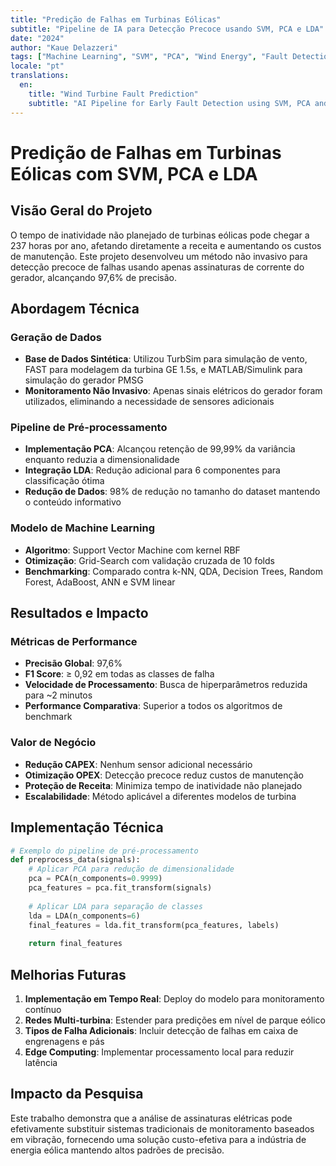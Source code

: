 ```yaml
---
title: "Predição de Falhas em Turbinas Eólicas"
subtitle: "Pipeline de IA para Detecção Precoce usando SVM, PCA e LDA"
date: "2024"
author: "Kaue Delazzeri"
tags: ["Machine Learning", "SVM", "PCA", "Wind Energy", "Fault Detection"]
locale: "pt"
translations:
  en:
    title: "Wind Turbine Fault Prediction"
    subtitle: "AI Pipeline for Early Fault Detection using SVM, PCA and LDA"
---
```


# Predição de Falhas em Turbinas Eólicas com SVM, PCA e LDA

## Visão Geral do Projeto

O tempo de inatividade não planejado de turbinas eólicas pode chegar a 237 horas por ano, afetando diretamente a receita e aumentando os custos de manutenção. Este projeto desenvolveu um método não invasivo para detecção precoce de falhas usando apenas assinaturas de corrente do gerador, alcançando 97,6% de precisão.

## Abordagem Técnica

### Geração de Dados
- **Base de Dados Sintética**: Utilizou TurbSim para simulação de vento, FAST para modelagem da turbina GE 1.5s, e MATLAB/Simulink para simulação do gerador PMSG
- **Monitoramento Não Invasivo**: Apenas sinais elétricos do gerador foram utilizados, eliminando a necessidade de sensores adicionais

### Pipeline de Pré-processamento
- **Implementação PCA**: Alcançou retenção de 99,99% da variância enquanto reduzia a dimensionalidade
- **Integração LDA**: Redução adicional para 6 componentes para classificação ótima
- **Redução de Dados**: 98% de redução no tamanho do dataset mantendo o conteúdo informativo

### Modelo de Machine Learning
- **Algoritmo**: Support Vector Machine com kernel RBF
- **Otimização**: Grid-Search com validação cruzada de 10 folds
- **Benchmarking**: Comparado contra k-NN, QDA, Decision Trees, Random Forest, AdaBoost, ANN e SVM linear

## Resultados e Impacto

### Métricas de Performance
- **Precisão Global**: 97,6%
- **F1 Score**: ≥ 0,92 em todas as classes de falha
- **Velocidade de Processamento**: Busca de hiperparâmetros reduzida para ~2 minutos
- **Performance Comparativa**: Superior a todos os algoritmos de benchmark

### Valor de Negócio
- **Redução CAPEX**: Nenhum sensor adicional necessário
- **Otimização OPEX**: Detecção precoce reduz custos de manutenção
- **Proteção de Receita**: Minimiza tempo de inatividade não planejado
- **Escalabilidade**: Método aplicável a diferentes modelos de turbina

## Implementação Técnica

```python
# Exemplo do pipeline de pré-processamento
def preprocess_data(signals):
    # Aplicar PCA para redução de dimensionalidade
    pca = PCA(n_components=0.9999)
    pca_features = pca.fit_transform(signals)
    
    # Aplicar LDA para separação de classes
    lda = LDA(n_components=6)
    final_features = lda.fit_transform(pca_features, labels)
    
    return final_features
```

## Melhorias Futuras

1. **Implementação em Tempo Real**: Deploy do modelo para monitoramento contínuo
2. **Redes Multi-turbina**: Estender para predições em nível de parque eólico
3. **Tipos de Falha Adicionais**: Incluir detecção de falhas em caixa de engrenagens e pás
4. **Edge Computing**: Implementar processamento local para reduzir latência

## Impacto da Pesquisa

Este trabalho demonstra que a análise de assinaturas elétricas pode efetivamente substituir sistemas tradicionais de monitoramento baseados em vibração, fornecendo uma solução custo-efetiva para a indústria de energia eólica mantendo altos padrões de precisão.
